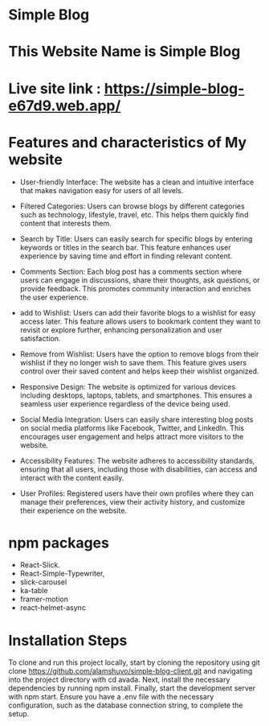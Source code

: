 # Simple Blog
# This Website Name is Simple Blog
# Live site link : https://simple-blog-e67d9.web.app/


# Features and characteristics of My website

- User-friendly Interface: The website has a clean and intuitive interface that makes navigation easy for users of all levels.
- Filtered Categories: Users can browse blogs by different categories such as technology, lifestyle, travel, etc. This helps them quickly find content that interests them.
- Search by Title: Users can easily search for specific blogs by entering keywords or titles in the search bar. This feature enhances user experience by saving time and effort in finding relevant content.


- Comments Section: Each blog post has a comments section where users can engage in discussions, share their thoughts, ask questions, or provide feedback. This promotes community interaction and enriches the user experience.


- add to Wishlist: Users can add their favorite blogs to a wishlist for easy access later. This feature allows users to bookmark content they want to revisit or explore further, enhancing personalization and user satisfaction.
- Remove from Wishlist: Users have the option to remove blogs from their wishlist if they no longer wish to save them. This feature gives users control over their saved content and helps keep their wishlist organized.
- Responsive Design: The website is optimized for various devices including desktops, laptops, tablets, and smartphones. This ensures a seamless user experience regardless of the device being used.
- Social Media Integration: Users can easily share interesting blog posts on social media platforms like Facebook, Twitter, and LinkedIn. This encourages user engagement and helps attract more visitors to the website.

- Accessibility Features: The website adheres to accessibility standards, ensuring that all users, including those with disabilities, can access and interact with the content easily.
- User Profiles: Registered users have their own profiles where they can manage their preferences, view their activity history, and customize their experience on the website.

# npm packages 
- React-Slick.
- React-Simple-Typewriter,
- slick-carousel
- ka-table
- framer-motion
- react-helmet-async
# Installation Steps
To clone and run this project locally, start by cloning the repository using git clone https://github.com/alamshuvo/simple-blog-client.git and navigating into the project directory with cd avada. Next, install the necessary dependencies by running npm install. Finally, start the development server with npm start. Ensure you have a .env file with the necessary configuration, such as the database connection string, to complete the setup.

